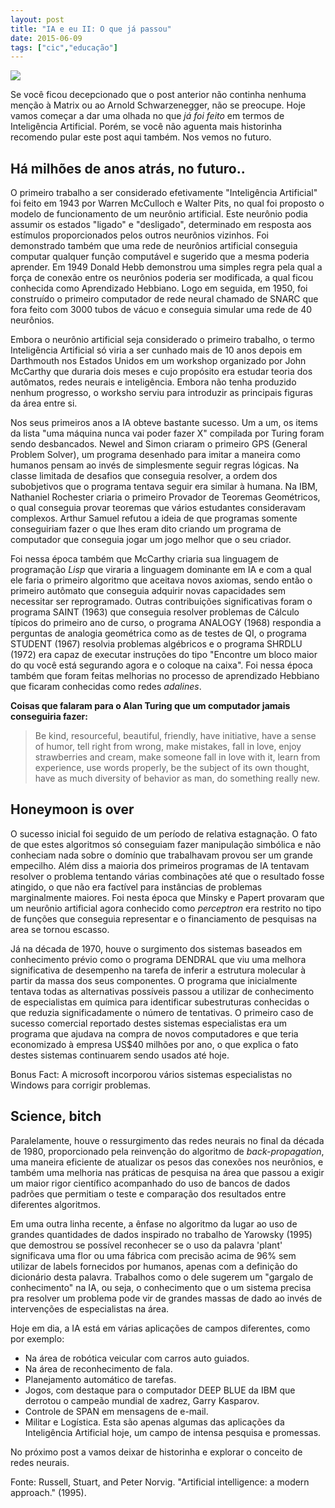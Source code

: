 ```yaml
---
layout: post
title: "IA e eu II: O que já passou"
date: 2015-06-09
tags: ["cic","educação"]
---
```


![](/assets/2015/giphy.gif)

Se você ficou decepcionado que o post anterior não continha nenhuma menção à Matrix ou ao Arnold Schwarzenegger, não se preocupe. Hoje vamos começar a dar uma olhada no que _já foi feito_ em termos de Inteligência Artificial. Porém, se você não aguenta mais historinha recomendo pular este post aqui também. Nos vemos no futuro.

## Há milhões de anos atrás, no futuro..

O primeiro trabalho a ser considerado efetivamente "Inteligência Artificial" foi feito em 1943 por Warren McCulloch e Walter Pits, no qual foi proposto o modelo de funcionamento de um neurônio artificial. Este neurônio podia assumir os estados "ligado" e "desligado", determinado em resposta aos estímulos proporcionados pelos outros neurônios vizinhos. Foi demonstrado também que uma rede de neurônios artificial conseguia computar qualquer função computável e sugerido que a mesma poderia aprender. Em 1949 Donald Hebb demonstrou uma simples regra pela qual a força de conexão entre os neurônios poderia ser modificada, a qual ficou conhecida como Aprendizado Hebbiano. Logo em seguida, em 1950, foi construído o primeiro computador de rede neural chamado de SNARC que fora feito com 3000 tubos de vácuo e conseguia simular uma rede de 40 neurônios.

<!--more-->

Embora o neurônio artificial seja considerado o primeiro trabalho, o termo Inteligência Artificial só viria a ser cunhado mais de 10 anos depois em Darthmouth nos Estados Unidos em um workshop organizado por John McCarthy que duraria dois meses e cujo propósito era estudar teoria dos autômatos, redes neurais e inteligência. Embora não tenha produzido nenhum progresso, o worksho serviu para introduzir as principais figuras da área entre si.

Nos seus primeiros anos a IA obteve bastante sucesso. Um a um, os items da lista "uma máquina nunca vai poder fazer X" compilada por Turing foram sendo desbancados. Newel and Simon criaram o primeiro GPS (General Problem Solver), um programa desenhado para imitar a maneira como humanos pensam ao invés de simplesmente seguir regras lógicas. Na classe limitada de desafios que conseguia resolver, a ordem dos subobjetivos que o programa tentava seguir era similar à humana. Na IBM, Nathaniel Rochester criaria o primeiro Provador de Teoremas Geométricos, o qual conseguia provar teoremas que vários estudantes consideravam complexos. Arthur Samuel refutou a ideia de que programas somente conseguiriam fazer o que lhes eram dito criando um programa de computador que conseguia jogar um jogo melhor que o seu criador.

Foi nessa época também que McCarthy criaria sua linguagem de programação _Lisp_ que viraria a linguagem dominante em IA e com a qual ele faria o primeiro algoritmo que aceitava novos axiomas, sendo então o primeiro autômato que conseguia adquirir novas capacidades sem necessitar ser reprogramado. Outras contribuições significativas foram o programa SAINT (1963) que conseguia resolver problemas de Cálculo típicos do primeiro ano de curso, o programa ANALOGY (1968) respondia a perguntas de analogia geométrica como as de testes de QI, o programa STUDENT (1967) resolvia problemas algébricos e o programa SHRDLU (1972) era capaz de executar instruções do tipo "Encontre um bloco maior do qu você está segurando agora e o coloque na caixa". Foi nessa época também que foram feitas melhorias no processo de aprendizado Hebbiano que ficaram conhecidas como redes _adalines_.

**Coisas que falaram para o Alan Turing que um computador jamais conseguiria fazer:**
> Be kind, resourceful, beautiful, friendly, have initiative, have a sense of humor, tell right from wrong, make mistakes, fall in love, enjoy strawberries and cream, make someone fall in love with it, learn from experience, use words properly, be the subject of its own thought, have as much diversity of behavior as man, do something really new.

## Honeymoon is over

O sucesso inicial foi seguido de um período de relativa estagnação. O fato de que estes algoritmos só conseguiam fazer manipulação simbólica e não conheciam nada sobre o domínio que trabalhavam provou ser um grande empecilho. Além diss a maioria dos primeiros programas de IA tentavam resolver o problema tentando várias combinações até que o resultado fosse atingido, o que não era factível para instâncias de problemas marginalmente maiores. Foi nesta época que Minsky e Papert provaram que um neurônio artificial agora conhecido como _perceptron_ era restrito no tipo de funções que conseguia representar e o financiamento de pesquisas na area se tornou escasso.

Já na década de 1970, houve o surgimento dos sistemas baseados em conhecimento prévio como o programa DENDRAL que viu uma melhora significativa de desempenho na tarefa de inferir a estrutura molecular à partir da massa dos seus componentes. O programa que inicialmente tentava todas as alternativas possíveis passou a utilizar de conhecimento de especialistas em química para identificar subestruturas conhecidas o que reduzia significadamente o número de tentativas. O primeiro caso de sucesso comercial reportado destes sistemas especialistas era um programa que ajudava na compra de novos computadores e que teria economizado à empresa US$40 milhões por ano, o que explica o fato destes sistemas continuarem sendo usados até hoje.

Bonus Fact: A microsoft incorporou vários sistemas especialistas no Windows para corrigir problemas.

## Science, bitch

Paralelamente, houve o ressurgimento das redes neurais no final da década de 1980, proporcionado pela reinvenção do algoritmo de _back-propagation_, uma maneira eficiente de atualizar os pesos das conexões nos neurônios, e também uma melhoria nas práticas de pesquisa na área que passou a exigir um maior rigor científico acompanhado do uso de bancos de dados padrões que permitiam o teste e comparação dos resultados entre diferentes algoritmos.

Em uma outra linha recente, a ênfase no algoritmo da lugar ao uso de grandes quantidades de dados inspirado no trabalho de Yarowsky (1995) que demostrou se possível reconhecer se o uso da palavra 'plant' significava uma flor ou uma fábrica com precisão acima de 96% sem utilizar de labels fornecidos por humanos, apenas com a definição do dicionário desta palavra. Trabalhos como o dele sugerem um "gargalo de conhecimento" na IA, ou seja, o conhecimento que o um sistema precisa pra resolver um problema pode vir de grandes massas de dado ao invés de intervenções de especialistas na área.

Hoje em dia, a IA está em várias aplicações de campos diferentes, como por exemplo:

*   Na área de robótica veicular com carros auto guiados.
*   Na área de reconhecimento de fala.
*   Planejamento automático de tarefas.
*   Jogos, com destaque para o computador DEEP BLUE da IBM que derrotou o campeão mundial de xadrez, Garry Kasparov.
*   Controle de SPAN em mensagens de e-mail.
*   Militar e Logística.
Esta são apenas algumas das aplicações da Inteligência Artificial hoje, um campo de intensa pesquisa e promessas.

No próximo post a vamos deixar de historinha e explorar o conceito de redes neurais.

Fonte: Russell, Stuart, and Peter Norvig. "Artificial intelligence: a modern approach." (1995).
